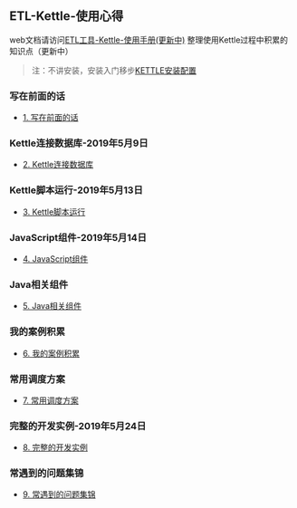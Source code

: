 ## ETL-Kettle-使用心得
web文档请访问[ETL工具-Kettle-使用手册(更新中)](https://missfoxw.github.io/pdi-kettle)
整理使用Kettle过程中积累的知识点（更新中）
> 注：不讲安装，安装入门移步[KETTLE安装配置](https://www.cnblogs.com/missfox18/p/7215062.html)

### 写在前面的话
* [1. 写在前面的话](/b.md)

### Kettle连接数据库-2019年5月9日
* [2. Kettle连接数据库](Kettle连接数据库/README.md)

### Kettle脚本运行-2019年5月13日
- [3. Kettle脚本运行](Kettle脚本运行/README.md)

### JavaScript组件-2019年5月14日
* [4. JavaScript组件](JavaScript组件/README.md#4-javascript组件)

### Java相关组件
* [5. Java相关组件](Java相关组件/README.md)

### 我的案例积累
* [6. 我的案例积累](我的案例积累/README.md)

### 常用调度方案
* [7. 常用调度方案](常用调度方案/README.md)

### 完整的开发实例-2019年5月24日
- [8. 完整的开发实例](完整的开发实例/README.md)

### 常遇到的问题集锦
* [9. 常遇到的问题集锦](常遇到的问题集锦/README.md) 
